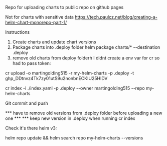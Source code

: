 Repo for uploading charts to public repo on github pages

Not for charts with sensitive data
https://tech.paulcz.net/blog/creating-a-helm-chart-monorepo-part-1/

Instructions

1. Create charts and update chart versions
2. Package charts into .deploy folder
   helm package charts/* --destination .deploy
3. remove old charts from deploy folderh
I didnt create a env var for cr so had to pass token:

cr upload -o martingolding515 -r my-helm-charts -p .deploy -t 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

cr index -i ./index.yaml -p .deploy --owner martingolding515 --repo my-helm-charts

Git commit and push

*** have to remove old versions from .deploy folder before uploading a new one ***
*** keep new version in .deploy when running cr index

Check it's there helm v3:

helm repo update && helm search repo  my-helm-charts --versions
